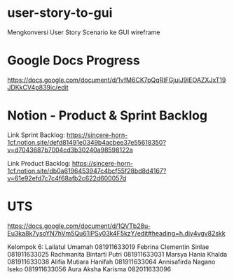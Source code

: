 # user-story-to-gui
Mengkonversi User Story Scenario ke GUI wireframe

# Google Docs Progress
https://docs.google.com/document/d/1vfM6CK7pQqRIFGjuiJ9lEOAZXJxT19JDKkCV4p839ic/edit
# Notion - Product & Sprint Backlog
Link Sprint Backlog:
https://sincere-horn-1cf.notion.site/defd81491e0349b4acbee37e55618350?v=d7043687b7004cd3b30240a98598122a 

Link Product Backlog:
https://sincere-horn-1cf.notion.site/db0a6196453947c4bcf55f28bd8d4167?v=61e92efd7c7c4f68afb2c622d600057d 
# UTS
https://docs.google.com/document/d/1QVTb28u-Eu3ka8k7ysoYN7hVm5Qu61IPSy03k4F5kzY/edit#heading=h.djy4vgv82skk

Kelompok 6:
Lailatul Umamah			        081911633019
Febrina Clementin Sinlae		081911633025
Rachmanita Bintarti Putri		081911633031
Marsya Hania Khalda			    081911633038
Alifia Mutiara Hanifah		  081911633064
Annisafirda Nagano Iseko		081911633056
Aura Aksha Karisma		    	082011633096
